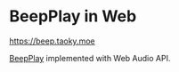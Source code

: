 # BeepPlay in Web

<https://beep.taoky.moe>

[BeepPlay](https://github.com/iBug/CGadgets/tree/master/BeepPlay) implemented with Web Audio API.
